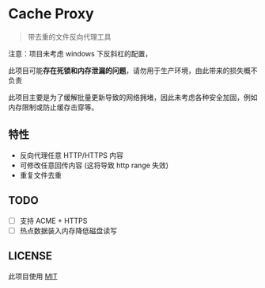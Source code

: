# Cache Proxy

> 带去重的文件反向代理工具

注意：项目未考虑 windows 下反斜杠的配置，

此项目可能**存在死锁和内存泄漏的问题**，请勿用于生产环境，由此带来的损失概不负责

此项目主要是为了缓解批量更新导致的网络拥堵，因此未考虑各种安全加固，例如内存限制或防止缓存击穿等。

## 特性

- 反向代理任意 HTTP/HTTPS 内容
- 可修改任意回传内容 (这将导致 http range 失效)
- 重复文件去重

## TODO

- [ ] 支持 ACME + HTTPS
- [ ] 热点数据装入内存降低磁盘读写

## LICENSE

此项目使用 [MIT](./LICENSE)